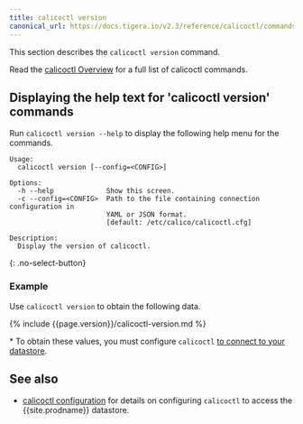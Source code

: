 ```yaml
---
title: calicoctl version
canonical_url: https://docs.tigera.io/v2.3/reference/calicoctl/commands/version
---
```


This section describes the `calicoctl version` command.

Read the [calicoctl Overview]({{site.baseurl}}/{{page.version}}/reference/calicoctl/)
for a full list of calicoctl commands.

## Displaying the help text for 'calicoctl version' commands

Run `calicoctl version --help` to display the following help menu for the
commands.

```
Usage:
  calicoctl version [--config=<CONFIG>]

Options:
  -h --help             Show this screen.
  -c --config=<CONFIG>  Path to the file containing connection configuration in
                        YAML or JSON format.
                        [default: /etc/calico/calicoctl.cfg]

Description:
  Display the version of calicoctl.
```
{: .no-select-button}

### Example

Use `calicoctl version` to obtain the following data.

{% include {{page.version}}/calicoctl-version.md %}

\* To obtain these values, you must configure `calicoctl`
   [to connect to your datastore](/{{page.version}}/usage/calicoctl/configure/).


## See also

-  [calicoctl configuration]({{site.baseurl}}/{{page.version}}/usage/calicoctl/configure/)
   for details on configuring `calicoctl` to access the {{site.prodname}} datastore.
